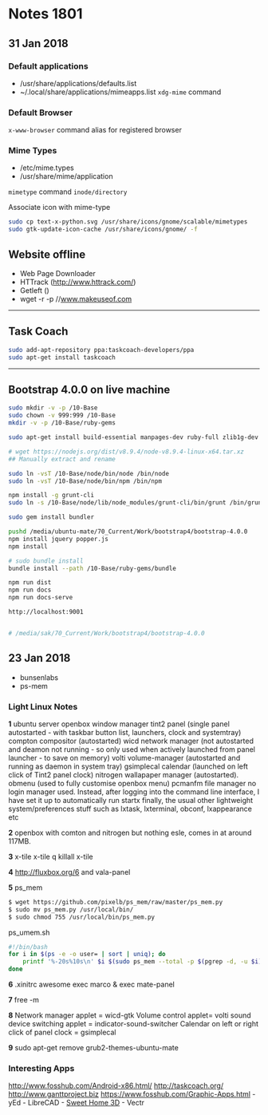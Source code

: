 # Notes 1801

## 31 Jan 2018
### Default applications
- /usr/share/applications/defaults.list
- ~/.local/share/applications/mimeapps.list
`xdg-mime` command

### Default Browser
`x-www-browser` command alias for registered browser

### Mime Types
- /etc/mime.types
- /usr/share/mime/application

`mimetype` command
`inode/directory`

Associate icon with mime-type
```sh
sudo cp text-x-python.svg /usr/share/icons/gnome/scalable/mimetypes
sudo gtk-update-icon-cache /usr/share/icons/gnome/ -f
```


## Website offline
- Web Page Downloader
- HTTrack (http://www.httrack.com/)
- Getleft ()
- wget -r -p //www.makeuseof.com

---

## Task Coach
```sh
sudo add-apt-repository ppa:taskcoach-developers/ppa
sudo apt-get install taskcoach
```

---

## Bootstrap 4.0.0 on live machine
```sh
sudo mkdir -v -p /10-Base
sudo chown -v 999:999 /10-Base
mkdir -v -p /10-Base/ruby-gems

sudo apt-get install build-essential manpages-dev ruby-full zlib1g-dev openjdk-8-jre

# wget https://nodejs.org/dist/v8.9.4/node-v8.9.4-linux-x64.tar.xz
## Manually extract and rename

sudo ln -vsT /10-Base/node/bin/node /bin/node
sudo ln -vsT /10-Base/node/bin/npm /bin/npm

npm install -g grunt-cli
sudo ln -s /10-Base/node/lib/node_modules/grunt-cli/bin/grunt /bin/grunt

sudo gem install bundler

pushd /media/ubuntu-mate/70_Current/Work/bootstrap4/bootstrap-4.0.0
npm install jquery popper.js
npm install

# sudo bundle install
bundle install --path /10-Base/ruby-gems/bundle

npm run dist
npm run docs
npm run docs-serve

http://localhost:9001


# /media/sak/70_Current/Work/bootstrap4/bootstrap-4.0.0
```

## 23 Jan 2018

- bunsenlabs
- ps-mem

### Light Linux Notes
**1**
ubuntu server
openbox window manager
tint2 panel (single panel autostarted - with taskbar button list, launchers, clock and systemtray)
compton compositor (autostarted)
wicd network manager (not autostarted and deamon not running - so only used when actively launched from panel launcher - to save on memory)
volti volume-manager (autostarted and running as daemon in system tray)
gsimplecal calendar (launched on left click of Tint2 panel clock)
nitrogen wallapaper manager (autostarted).
obmenu (used to fully customise openbox menu)
pcmanfm file manager
no login manager used. Instead, after logging into the command line interface, I have set it up to automatically run startx
finally, the usual other lightweight system/preferences stuff such as lxtask, lxterminal, obconf, lxappearance etc

**2**
openbox with comton and nitrogen but nothing esle, comes in at around 117MB.

**3**
x-tile
x-tile q
killall x-tile

**4**
http://fluxbox.org/6 and vala-panel

**5**
ps_mem
```sh
$ wget https://github.com/pixelb/ps_mem/raw/master/ps_mem.py
$ sudo mv ps_mem.py /usr/local/bin/
$ sudo chmod 755 /usr/local/bin/ps_mem.py
```

ps_umem.sh
```sh
#!/bin/bash
for i in $(ps -e -o user= | sort | uniq); do
    printf '%-20s%10s\n' $i $(sudo ps_mem --total -p $(pgrep -d, -u $i))
done
```

**6**
.xinitrc
awesome
exec marco &
exec mate-panel

**7**
free -m

**8**
Network manager applet = wicd-gtk
Volume control applet= volti
sound device switching applet = indicator-sound-switcher
Calendar on left or right click of panel clock = gsimplecal

**9**
sudo apt-get remove grub2-themes-ubuntu-mate

### Interesting Apps
http://www.fosshub.com/Android-x86.html/
http://taskcoach.org/
http://www.ganttproject.biz
https://www.fosshub.com/Graphic-Apps.html
	- yEd
	- LibreCAD
	- [Sweet Home 3D](http://www.sweethome3d.com/)
	- Vectr
